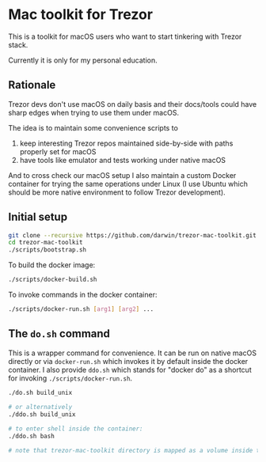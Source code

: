# Mac toolkit for Trezor 

This is a toolkit for macOS users who want to start tinkering with Trezor stack.

Currently it is only for my personal education.  

## Rationale 

Trezor devs don't use macOS on daily basis and their docs/tools could have sharp edges when trying to use them under macOS.

The idea is to maintain some convenience scripts to

1) keep interesting Trezor repos maintained side-by-side with paths properly set for macOS
2) have tools like emulator and tests working under native macOS 

And to cross check our macOS setup I also maintain a custom Docker container for trying the same operations under 
Linux (I use Ubuntu which should be more native environment to follow Trezor development). 

## Initial setup

```bash
git clone --recursive https://github.com/darwin/trezor-mac-toolkit.git
cd trezor-mac-toolkit
./scripts/bootstrap.sh
```

To build the docker image:

```bash
./scripts/docker-build.sh
```

To invoke commands in the docker container:

```bash
./scripts/docker-run.sh [arg1] [arg2] ...
```

## The `do.sh` command

This is a wrapper command for convenience. It can be run on native macOS directly or via `docker-run.sh` 
which invokes it by default inside the docker container. I also provide `ddo.sh` which stands for "docker do" as
a shortcut for invoking `./scripts/docker-run.sh`.
 
 ```bash
 ./do.sh build_unix

 # or alternatively
 ./ddo.sh build_unix
  
 # to enter shell inside the container:
 ./ddo.sh bash
 
 # note that trezor-mac-toolkit directory is mapped as a volume inside the container under /trezor-mac-toolkit
 ```